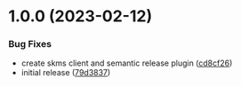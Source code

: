 # 1.0.0 (2023-02-12)


### Bug Fixes

* create skms client and semantic release plugin ([cd8cf26](https://github.com/adobe/semantic-release-skms-cmr/commit/cd8cf26f7017b971d56ef0d80ca89fb0ef9b4c07))
* initial release ([79d3837](https://github.com/adobe/semantic-release-skms-cmr/commit/79d3837031df096eb9285a1234fad4b665b2eafc))
